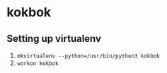 # kokbok

## Setting up virtualenv
1. `mkvirtualenv --python=/usr/bin/python3 kokbok`
2. `workon kokbok`
